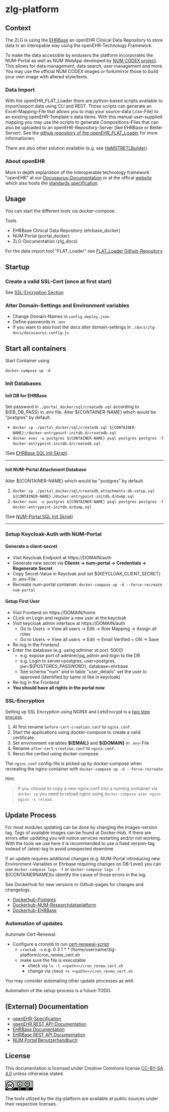 # zlg-platform

## Context
The ZLG is using the [EHRBase](https://github.com/ehrbase/ehrbase) an openEHR Clinical Data Repository to store data in an interopable way using the openEHR-Technology Framework.

To make the data accessible by endusers the platform incorporates the NUM-Portal as well as NUM WebApp developed by [NUM CODEX project](https://num-codex.de). This allows for data management, data search, user management and more. You may use the official NUM CODEX images or fork/mirror those to build your own image with altered style/texts.

### Data Import
With the openEHR_FLAT_Loader there are python-based scripts available to import/export data using CLI and REST. Those scripts can generate an Excel-Mapping-File that allows you to map your source-data (.csv-File) to an existing openEHR-Template´s data items. With this manual user-supplied mapping you may use the scripts to generate Compositions-Files that can also be uploaded to an openEHR-Repository-Server (like EHRBase or Better Server). See the [github repository of the openEHR_FLAT_Loader](https://github.com/zlgesundheit/openEHR_FLAT_Loader) for more informationen.

There are also other solution available (e.g. see [HaMSTRETLBuilder](https://pdfs.semanticscholar.org/1e77/f83c1d73d5c4d1e1f62db345832b8fb2aca4.pdf)).

### About openEHR
More in depth explanation of the interoperable technology framework "openEHR" at our [Docusaurus-Documentation](https://c100-115.cloud.gwdg.de/docs/) or at the offical [website](https://openehr.org) which also hosts the [standards specification](https://specifications.openehr.org).

## Usage
You can start the different tools via docker-compose.

Tools
- EHRBase Clinical Data Repository (ehrbase_docker)
- NUM Portal (portal_docker)
- ZLG-Documentation (zlg_docs)

For the data import tool "FLAT_Loader" see [FLAT_Loader Github-Repository](https://github.com/zlgesundheit/openEHR_FLAT_Loader).

## Startup

### Create a valid SSL-Cert (once at first start)
See [SSL-Encryption Section](#ssl-encryption)

### Alter Domain-Settings and Environment variables
- Change Domain-Names in `config.deploy.json`
- Define passwords in `.env`
- If you want to also host the docs alter domain-settings in  `./docs/zlg-docs/docusaurus.config.js`

## Start all containers  
Start Container using  

`docker-compose up -d`

### Init Databases
#### Init DB for EHRBase
Set password in `./portal_docker/sql/createdb.sql` according to \$\{EB_DB_PASS\} in .env file.
Alter \$\{CONTAINER-NAME\} which would be "postgres" by default. 
- `docker cp ./portal_docker/sql/createdb.sql ${CONTAINER-NAME}:/docker-entrypoint-initdb.d/createdb.sql`
- `docker exec -u postgres ${CONTAINER-NAME} psql postgres postgres -f docker-entrypoint-initdb.d/createdb.sql`

 (See [EHRBase SQL Init Skript](https://github.com/ehrbase/ehrbase/blob/develop/base/db-setup/createdb.sql)).

---

#### Init NUM-Portal Attachment Database
Alter ${CONTAINER-NAME} which would be "postgres" by default. 
1. `docker cp ./portal_docker/sql/createdb_attachments-db-setup.sql ${CONTAINER-NAME}:/docker-entrypoint-initdb.d/dump.sql`
2. `docker exec -u postgres ${CONTAINER-NAME} psql postgres postgres -f docker-entrypoint-initdb.d/dump.sql`

(See [NUM-Portal SQL Init Skript](https://github.com/NUM-Forschungsdatenplattform/num-portal/blob/develop/attachments-db-setup/createdb.sql))

---

### Setup Keycloak-Auth with NUM-Portal
#### Generate a client-secret
- Visit Keycloak Endpoint at https://DOMAIN/auth
- Generate new secret via **Clients -> num-portal -> Credentials -> Regenerate Secret**
- Copy Secret-Value in Keycloak and set ${KEYCLOAK_CLIENT_SECRET} in .env-File
- Recreate num-portal container: `docker-compose up -d --force-recreate num-portal`

#### Setup First User
- Visit Frontend on https://DOMAIN/home
- CLick on Login and register a new user at the keycloak
- Visit keycloak admin interface at https://DOMAIN/auth
    - Go to Users -> View all users -> Edit -> Role Mapping -> Assign all roles
    - Go to Users -> View all users -> Edit -> Email Verified = ON -> Save
- Re-log in the Frontend
- Enter the database (e.g. using adminer at port :5000) 
    - e.g. expose port of adminer/pg_admin and login to the DB  
    - e.g. Login to server=postgres, user=postgres, pw=${POSTGRES_PASSWORD}, database=ehrbase
    - See schema "num" and in table "user_details" set the user to approved (identified by same id like in keycloak)
- Re-log in the Frontend 
- **You should have all rights in the portal now** 

### SSL-Encryption
Setting up SSL Encryption using NGINX and LetsEncrypt is a [two step process](https://blog.jarrousse.org/2022/04/09/an-elegant-way-to-use-docker-compose-to-obtain-and-renew-a-lets-encrypt-ssl-certificate-with-certbot-and-configure-the-nginx-service-to-use-it/). 
1. At first rename `before-cert-creation.conf` to `nginx.conf`. 
2. Start the applications using docker-compose to create a valid certificate.
3. Set environment variables __\$\{EMAIL\}__ and __\$\{DOMAIN\}__ in `.env`-File
4. Rename  `after-cert-creation.conf` to `nginx.conf`. 
5. Rerun the certbot using docker-compose. 

The `nginx.conf` config-file is picked up by docker-compose when recreating the nginx-container with `docker-compose up -d --force-recreate`

Hint:
> If you choose to copy a new nginx.conf into a running container via `docker cp` you need to reload nginx using `docker-compose exec nginx nginx -s reload`.

## Update Process
For most modules updating can be done by changing the images-version tag. Tags of available images can be found at Docker-Hub. If there are errors after updating you will notice services restarting and/or not working. With the tools we use here it is recommended to use a fixed version-tag instead of :latest-tag to avoid unexpected downtime.

If an update requires additional changes (e.g. NUM-Portal introducing new Environment-Variables or Ehrbase requiring changes on DB-Level) you can use `docker-compose logs -f` or `docker-compose logs -f` ${CONTAINERNAME}to identify the cause of those errors in the log.

See Dockerhub for new versions or Github-pages for changes and changelogs.
- [Dockerhub-Postgres](https://hub.docker.com/_/postgres/tags)
- [Dockerhub-NUM-Researchdataplatform](https://hub.docker.com/u/numresearchdataplatform)
- [Dockerhub-EHRBase](https://hub.docker.com/u/ehrbase)

### Automation of updates
Automate Cert-Renewal:
- Configure a cronjob to run [cert-renewal-script](cron_renew_cert.sh)
  - `crontab -e` e.g. 0 3 1 * * /home/username/zlg-platform/cron_renew_cert.sh
  - make sure the file is executable 
    - check via `ls -l <<path>>/cron_renew_cert.sh`
    - change via `chmod +x <<path>>/cron_renew_cert.sh`

You may consider automating other update processes as well.

Automation of the setup-process is a future-TODO.

## (External) Documentation
- [openEHR-Specification](https://specifications.openehr.org)
- [openEHR REST API-Documentation](https://specifications.openehr.org/releases/ITS-REST/Release-1.0.0/ehr.html)
- [EHRBase Documentation](https://ehrbase.readthedocs.io/en/latest/01_release_notes/index.html)
- [EHRBase REST API Documentation](https://c100-115.cloud.gwdg.de/ehrbase/swagger-ui.html)
- [NUM Portal Benutzerhandbuch](https://num-portal-webapp.readthedocs.io/de/latest/)

## License
This documentation is licensed under Creative Commons license [CC-BY-SA 4.0](https://creativecommons.org/licenses/by-sa/4.0/) unless otherwise stated.

![CC-BY-SA 4.0-Logo](cc_by_logo.png)

The tools utlized by the zlg-platform are available at public sources under their respective licenses.
